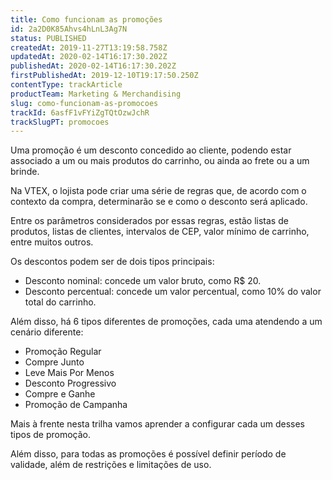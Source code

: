 ```yaml
---
title: Como funcionam as promoções
id: 2a2D0K85Ahvs4hLnL3Ag7N
status: PUBLISHED
createdAt: 2019-11-27T13:19:58.758Z
updatedAt: 2020-02-14T16:17:30.202Z
publishedAt: 2020-02-14T16:17:30.202Z
firstPublishedAt: 2019-12-10T19:17:50.250Z
contentType: trackArticle
productTeam: Marketing & Merchandising
slug: como-funcionam-as-promocoes
trackId: 6asfF1vFYiZgTQtOzwJchR
trackSlugPT: promocoes
---
```


Uma promoção é um desconto concedido ao cliente, podendo estar associado a um ou mais produtos do carrinho, ou ainda ao frete ou a um brinde.

Na VTEX, o lojista pode criar uma série de regras que, de acordo com o contexto da compra, determinarão se e como o desconto será aplicado.

Entre os parâmetros considerados por essas regras, estão listas de produtos, listas de clientes, intervalos de CEP, valor mínimo de carrinho, entre muitos outros.

Os descontos podem ser de dois tipos principais:
- Desconto nominal: concede um valor bruto, como R$ 20.
- Desconto percentual: concede um valor percentual, como 10% do valor total do carrinho.

Além disso, há 6 tipos diferentes de promoções, cada uma atendendo a um cenário diferente:
- Promoção Regular
- Compre Junto
- Leve Mais Por Menos
- Desconto Progressivo
- Compre e Ganhe
- Promoção de Campanha

Mais à frente nesta trilha vamos aprender a configurar cada um desses tipos de promoção.

Além disso, para todas as promoções é possível definir período de validade, além de restrições e limitações de uso.
